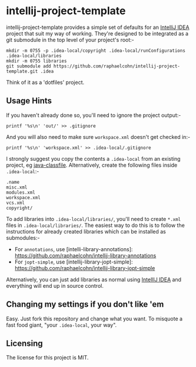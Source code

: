 # intellij-project-template

intellij-project-template provides a simple set of defaults for an [IntelliJ IDEA] project that suit my way of working. They're designed to be integrated as a git submodule in the top level of your project's root:-

	mkdir -m 0755 -p .idea-local/copyright .idea-local/runConfigurations .idea-local/libraries
	mkdir -m 0755 libraries
    git submodule add https://github.com/raphaelcohn/intellij-project-template.git .idea

Think of it as a 'dotfiles' project.


## Usage Hints

If you haven't already done so, you'll need to ignore the project output:-

	printf '%s\n' 'out/' >> .gitignore

And you will also need to make sure `workspace.xml` doesn't get checked in:-

	printf '%s\n' 'workspace.xml' >> .idea-local/.gitignore

I strongly suggest you copy the contents a `.idea-local` from an existing project, eg [java-classfile]. Alternatively, create the following files inside `.idea-local`:-

	.name
	misc.xml
	modules.xml
	workspace.xml
	vcs.xml
	copyright/

To add libraries into `.idea-local/libraries/`, you'll need to create `*.xml` files in `.idea-local/libraries/`. The easiest way to do this is to follow the instructions for already created libraries which can be installed as submodules:-

* For `annotations`, use [intelli-library-annotations]: https://github.com/raphaelcohn/intellij-library-annotations
* For `jopt-simple`, use [intellij-library-jopt-simple]: https://github.com/raphaelcohn/intellij-library-jopt-simple

Alternatively, you can just add libraries as normal using [IntellIJ IDEA] and everything will end up in source control.


## Changing my settings if you don't like 'em

Easy. Just fork this repository and change what you want. To misquote a fast food giant, "your `.idea-local`, your way".


## Licensing

The license for this project is MIT.


[IntelliJ IDEA]: https://www.jetbrains.com/idea/ "IntelliJ IDEA home page"
[java-classfile]: https://github.com/raphaelcohn/java-classfile "java-classfile GitHub page"
